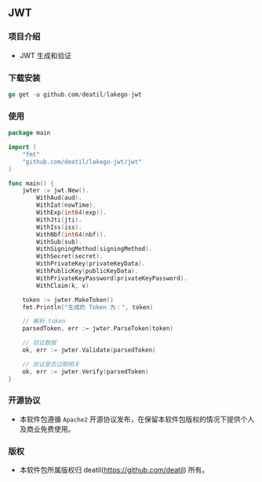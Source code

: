 ## JWT


### 项目介绍

*  JWT 生成和验证


### 下载安装

~~~go
go get -u github.com/deatil/lakego-jwt
~~~


### 使用

~~~go
package main

import (
    "fmt"
    "github.com/deatil/lakego-jwt/jwt"
)

func main() {
    jwter := jwt.New().
        WithAud(aud).
        WithIat(nowTime).
        WithExp(int64(exp)).
        WithJti(jti).
        WithIss(iss).
        WithNbf(int64(nbf)).
        WithSub(sub).
        WithSigningMethod(signingMethod).
        WithSecret(secret).
        WithPrivateKey(privateKeyData).
        WithPublicKey(publicKeyData).
        WithPrivateKeyPassword(privateKeyPassword).
        WithClaim(k, v)

    token := jwter.MakeToken()
    fmt.Println("生成的 Token 为：", token)

    // 解析 token
    parsedToken, err := jwter.ParseToken(token)

    // 验证数据
    ok, err := jwter.Validate(parsedToken)

    // 验证是否过期相关
    ok, err := jwter.Verify(parsedToken)
}

~~~


### 开源协议

*  本软件包遵循 `Apache2` 开源协议发布，在保留本软件包版权的情况下提供个人及商业免费使用。


### 版权

*  本软件包所属版权归 deatil(https://github.com/deatil) 所有。

